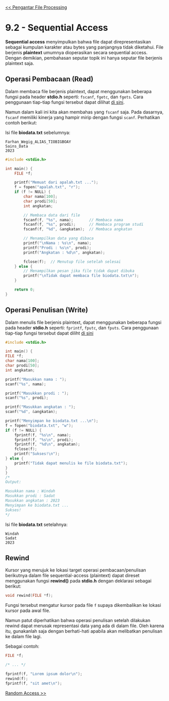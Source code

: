 [<< Pengantar File Processing](1-Pengantar.md)

# 9.2 - Sequential Access

**Sequential access** menyimpulkan bahwa file dapat direpresentasikan sebagai kumpulan karakter atau bytes yang panjangnya tidak diketahui. File berjenis **plaintext** umumnya dioperasikan secara sequential access. Dengan demikian, pembahasan seputar topik ini hanya seputar file berjenis plaintext saja.

## Operasi Pembacaan (Read)

Dalam membaca file berjenis plaintext, dapat menggunakan beberapa fungsi pada header **stdio.h** seperti: `fscanf`, `fgetc`, dan `fgets`. Cara penggunaan tiap-tiap fungsi tersebut dapat dilihat [di sini](https://cplusplus.com/reference/cstdio/).

Namun dalam kali ini kita akan membahas yang `fscanf` saja. Pada dasarnya, `fscanf` memiliki kinerja yang hampir mirip dengan fungsi `scanf`. Perhatikan contoh berikut:

Isi file **biodata.txt** sebelumnya:
```
Farhan_Wegig_ALIAS_TIOBIGBOAY
Sains_Data
2023
```

```c
#include <stdio.h>

int main() {
    FILE *f;

    printf("Memuat dari apalah.txt ...");
    f = fopen("apalah.txt", "r");
    if (f != NULL) {
        char nama[100];
        char prodi[50];
        int angkatan;

        // Membaca data dari file
        fscanf(f, "%s", nama);       // Membaca nama
        fscanf(f, "%s", prodi);      // Membaca program studi
        fscanf(f, "%d", &angkatan);  // Membaca angkatan

        // Menampilkan data yang dibaca
        printf("\nNama : %s\n", nama);
        printf("Prodi : %s\n", prodi);
        printf("Angkatan : %d\n", angkatan);

        fclose(f);  // Menutup file setelah selesai
    } else {
        // Menampilkan pesan jika file tidak dapat dibuka
        printf("\nTidak dapat membaca file biodata.txt\n");
    }

    return 0;
}
```

## Operasi Penulisan (Write)

Dalam menulis file berjenis plaintext, dapat menggunakan beberapa fungsi pada header **stdio.h** seperti: `fprintf`, `fputc`, dan `fputs`. Cara penggunaan tiap-tiap fungsi tersebut dapat diliht [di sini](https://cplusplus.com/reference/cstdio/)

```c
#include <stdio.h>

int main() {
FILE *f;
char nama[100];
char prodi[50];
int angkatan;

printf("Masukkan nama : ");
scanf("%s", nama);

printf("Masukkan prodi : ");
scanf("%s", prodi);

printf("Masukkan angkatan : ");
scanf("%d", &angkatan);

printf("Menyimpan ke biodata.txt ...\n");
f = fopen("biodata.txt", "w");
if (f != NULL) {
    fprintf(f, "%s\n", nama);
    fprintf(f, "%s\n", prodi);
    fprintf(f, "%d\n", angkatan);
    fclose(f);
    printf("Sukses!\n");
} else {
    printf("Tidak dapat menulis ke file biodata.txt");
}
}
/*
Output:

Masukkan nama : Windah
Masukkan prodi : Sadat
Masukkan angkatan : 2023
Menyimpan ke biodata.txt ...
Sukses!
*/
```

Isi file **biodata.txt** setelahnya:
```
Windah
Sadat
2023
```

## Rewind

Kursor yang merujuk ke lokasi target operasi pembacaan/penulisan berikutnya dalam file sequential-access (plaintext) dapat direset menggunakan fungsi **rewind()** pada **stdio.h** dengan deklarasi sebagai berikut:
```c
void rewind(FILE *f);
```
Fungsi tersebut mengatur kursor pada file `f` supaya dikembalikan ke lokasi kursor pada awal file.

Namun patut diperhatikan bahwa operasi penulisan setelah dilakukan rewind dapat merusak representasi data yang ada di dalam file. Oleh karena itu, gunakanlah saja dengan berhati-hati apabila akan melibatkan penulisan ke dalam file lagi.

Sebagai contoh:
```c
FILE *f;

/* ... */

fprintf(f, "Lorem ipsum dolor\n");
rewind(f);
fprintf(f, "sit amet\n");
```

[Random Access >>](3-RandomAccess.md)
